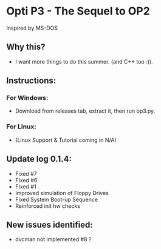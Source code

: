 # Opti P3 - The Sequel to OP2
Inspired by MS-DOS

## Why this?
* I want more things to do this summer. (and C++ too :)). 

## Instructions:
### For Windows:
* Download from releases tab, extract it, then run op3.py.

### For Linux:
* (Linux Support & Tutorial coming in N/A)

## Update log 0.1.4:
* Fixed #7
* FIxed #6
* FIxed #1
* Improved simulation of Floppy Drives
* Fixed System Boot-up Sequence
* Reinforced init hw checks
## New issues identified:
* dvcman not implemented #8 ?
